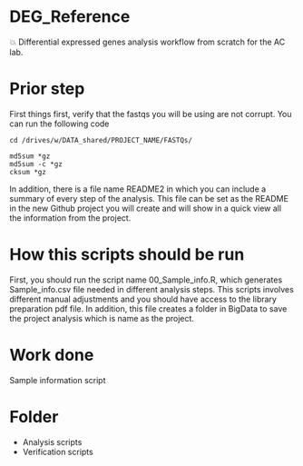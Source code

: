 # DEG_Reference

:collision: Differential expressed genes analysis workflow from scratch for the AC lab.

# Prior step

First things first, verify that the fastqs you will be using are not corrupt. You can run the following code

```
cd /drives/w/DATA_shared/PROJECT_NAME/FASTQs/

md5sum *gz
md5sum -c *gz 
cksum *gz
```

In addition, there is a file name README2 in which you can include a summary of every step of the analysis. This 
file can be set as the README in the new Github project you will create and will show in a quick view all the 
information from the project.

# How this scripts should be run 

First, you should run the script name 00_Sample_info.R, which generates Sample_info.csv file needed in different analysis steps.
This scripts involves different manual adjustments and you should have access to the library preparation pdf file. In addition, 
this file creates a folder in BigData to save the project analysis which is name as the project.

# Work done 

Sample information script 

# Folder
- Analysis scripts
- Verification scripts
